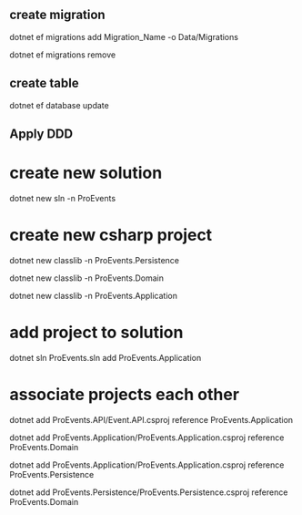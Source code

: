 ## create migration

dotnet ef migrations add Migration_Name -o Data/Migrations

dotnet ef migrations remove

## create table

dotnet ef database update


## Apply DDD

# create new solution 
dotnet new sln -n ProEvents

# create new csharp project
dotnet new classlib -n ProEvents.Persistence

dotnet new classlib -n ProEvents.Domain

dotnet new classlib -n ProEvents.Application

# add project to solution
dotnet sln ProEvents.sln add ProEvents.Application

# associate projects each other
dotnet add ProEvents.API/Event.API.csproj reference ProEvents.Application

dotnet add ProEvents.Application/ProEvents.Application.csproj reference ProEvents.Domain

dotnet add ProEvents.Application/ProEvents.Application.csproj reference ProEvents.Persistence

dotnet add ProEvents.Persistence/ProEvents.Persistence.csproj reference ProEvents.Domain
